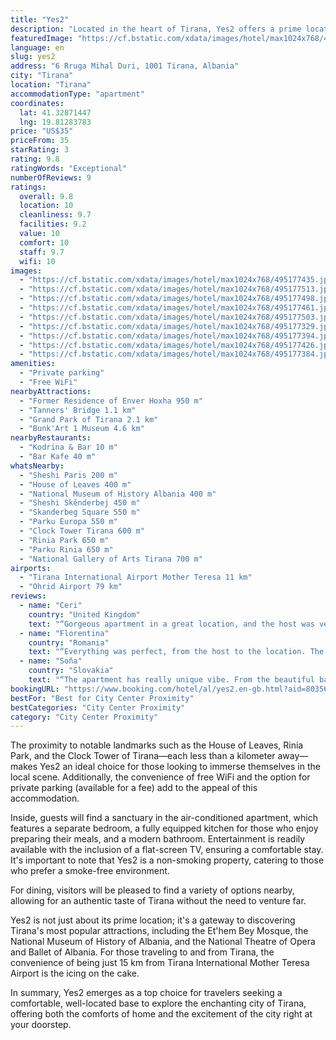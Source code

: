 ```yaml
---
title: "Yes2"
description: "Located in the heart of Tirana, Yes2 offers a prime location for travelers eager to explore the city's rich history and vibrant culture."
featuredImage: "https://cf.bstatic.com/xdata/images/hotel/max1024x768/495177435.jpg?k=e29cff56bacba860d78b2e2b21f2c951753a7b7684b4b287ab7212e3163e6160&o=&hp=1"
language: en
slug: yes2
address: "6 Rruga Mihal Duri, 1001 Tirana, Albania"
city: "Tirana"
location: "Tirana"
accommodationType: "apartment"
coordinates:
  lat: 41.32871447
  lng: 19.81283783
price: "US$35"
priceFrom: 35
starRating: 3
rating: 9.8
ratingWords: "Exceptional"
numberOfReviews: 9
ratings:
  overall: 9.8
  location: 10
  cleanliness: 9.7
  facilities: 9.2
  value: 10
  comfort: 10
  staff: 9.7
  wifi: 10
images:
  - "https://cf.bstatic.com/xdata/images/hotel/max1024x768/495177435.jpg?k=e29cff56bacba860d78b2e2b21f2c951753a7b7684b4b287ab7212e3163e6160&o=&hp=1"
  - "https://cf.bstatic.com/xdata/images/hotel/max1024x768/495177513.jpg?k=e10e0f5288c4afe2b80e174147eada285dc10109300d7579c73a3b26ab33559e&o=&hp=1"
  - "https://cf.bstatic.com/xdata/images/hotel/max1024x768/495177498.jpg?k=809f010fef68401b04e1282674490734a06194c6685492ec3072dfc4134842ad&o=&hp=1"
  - "https://cf.bstatic.com/xdata/images/hotel/max1024x768/495177461.jpg?k=d28e6f1cfb6bd925786dc42c9a93a409ebc90f38ff1e2f959a2d6bb03d1befda&o=&hp=1"
  - "https://cf.bstatic.com/xdata/images/hotel/max1024x768/495177503.jpg?k=83456a2394da349f54e543c9cea4a39db9dc3922e9759398eea004ad4a2bf793&o=&hp=1"
  - "https://cf.bstatic.com/xdata/images/hotel/max1024x768/495177329.jpg?k=641c64fb46db42070855eec45f5a8b4bcbe86c2f3a5ee211aba25798ae73faac&o=&hp=1"
  - "https://cf.bstatic.com/xdata/images/hotel/max1024x768/495177394.jpg?k=5f7b81688c08ba1bfe0c62158385655c11544719e916b8d313a0f45aeb8222bf&o=&hp=1"
  - "https://cf.bstatic.com/xdata/images/hotel/max1024x768/495177426.jpg?k=6f12712d8c50f88a7990288b1c6ce90a9ee29de4afa42358bf1d639d8743b3bb&o=&hp=1"
  - "https://cf.bstatic.com/xdata/images/hotel/max1024x768/495177384.jpg?k=ee4b916e1514cd4aa892948643d213d45511a155d06ccadff4907b8f73f81f33&o=&hp=1"
amenities:
  - "Private parking"
  - "Free WiFi"
nearbyAttractions:
  - "Former Residence of Enver Hoxha 950 m"
  - "Tanners' Bridge 1.1 km"
  - "Grand Park of Tirana 2.1 km"
  - "Bunk'Art 1 Museum 4.6 km"
nearbyRestaurants:
  - "Kodrina & Bar 10 m"
  - "Bar Kafe 40 m"
whatsNearby:
  - "Sheshi Paris 200 m"
  - "House of Leaves 400 m"
  - "National Museum of History Albania 400 m"
  - "Sheshi Skënderbej 450 m"
  - "Skanderbeg Square 550 m"
  - "Parku Europa 550 m"
  - "Clock Tower Tirana 600 m"
  - "Rinia Park 650 m"
  - "Parku Rinia 650 m"
  - "National Gallery of Arts Tirana 700 m"
airports:
  - "Tirana International Airport Mother Teresa 11 km"
  - "Ohrid Airport 79 km"
reviews:
  - name: "Ceri"
    country: "United Kingdom"
    text: "“Gorgeous apartment in a great location, and the host was very friendly and helpful. Would highly recommend :)”"
  - name: "Florentina"
    country: "Romania"
    text: "“Everything was perfect, from the host to the location. The host was there for us if we needed something despite he was at work, very helpfull, tried and make our vacantion there a real pleasure. I recommend, 10 stars plus.”"
  - name: "Soňa"
    country: "Slovakia"
    text: "“The apartment has really unique vibe. From the beautiful bathroom to the construction in the living room where the old doors are creating one of the walls next to the kitchen. The host was really nice and helped us with everything even he was at...”"
bookingURL: "https://www.booking.com/hotel/al/yes2.en-gb.html?aid=8035640"
bestFor: "Best for City Center Proximity"
bestCategories: "City Center Proximity"
category: "City Center Proximity"
---
```


The proximity to notable landmarks such as the House of Leaves, Rinia Park, and the Clock Tower of Tirana—each less than a kilometer away—makes Yes2 an ideal choice for those looking to immerse themselves in the local scene. Additionally, the convenience of free WiFi and the option for private parking (available for a fee) add to the appeal of this accommodation.

Inside, guests will find a sanctuary in the air-conditioned apartment, which features a separate bedroom, a fully equipped kitchen for those who enjoy preparing their meals, and a modern bathroom. Entertainment is readily available with the inclusion of a flat-screen TV, ensuring a comfortable stay. It's important to note that Yes2 is a non-smoking property, catering to those who prefer a smoke-free environment.

For dining, visitors will be pleased to find a variety of options nearby, allowing for an authentic taste of Tirana without the need to venture far. 

Yes2 is not just about its prime location; it's a gateway to discovering Tirana's most popular attractions, including the Et'hem Bey Mosque, the National Museum of History of Albania, and the National Theatre of Opera and Ballet of Albania. For those traveling to and from Tirana, the convenience of being just 15 km from Tirana International Mother Teresa Airport is the icing on the cake.

In summary, Yes2 emerges as a top choice for travelers seeking a comfortable, well-located base to explore the enchanting city of Tirana, offering both the comforts of home and the excitement of the city right at your doorstep.
